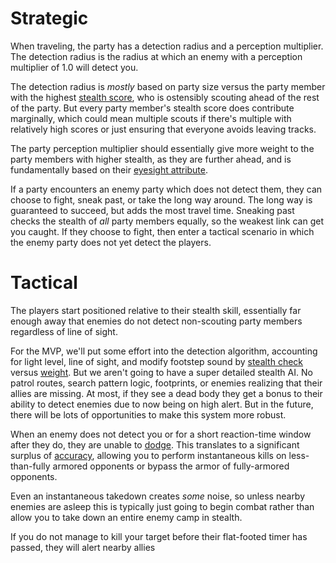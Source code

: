 # Strategic
When traveling, the party has a detection radius and a perception multiplier. The detection radius is the radius at which an enemy with a perception multiplier of 1.0 will detect you.

The detection radius is *mostly* based on party size versus the party member with the highest [stealth score](Stats), who is ostensibly scouting ahead of the rest of the party. But every party member's stealth score does contribute marginally, which could mean multiple scouts if there's multiple with relatively high scores or just ensuring that everyone avoids leaving tracks.

The party perception multiplier should essentially give more weight to the party members with higher stealth, as they are further ahead, and is fundamentally based on their [eyesight attribute](Stats).

If a party encounters an enemy party which does not detect them, they can choose to fight, sneak past, or take the long way around. The long way is guaranteed to succeed, but adds the most travel time. Sneaking past checks the stealth of *all* party members equally, so the weakest link can get you caught. If they choose to fight, then enter a tactical scenario in which the enemy party does not yet detect the players.
# Tactical
The players start positioned relative to their stealth skill, essentially far enough away that enemies do not detect non-scouting party members regardless of line of sight.

For the MVP, we'll put some effort into the detection algorithm, accounting for light level, line of sight, and modify footstep sound by [stealth check](Stats) versus [weight](Encumbrance). But we aren't going to have a super detailed stealth AI. No patrol routes, search pattern logic, footprints, or enemies realizing that their allies are missing. At most, if they see a dead body they get a bonus to their ability to detect enemies due to now being on high alert. But in the future, there will be lots of opportunities to make this system more robust.

When an enemy does not detect you or for a short reaction-time window after they do, they are unable to [dodge](Combat). This translates to a significant surplus of [accuracy](Combat), allowing you to perform instantaneous kills on less-than-fully armored opponents or bypass the armor of fully-armored opponents.

Even an instantaneous takedown creates *some* noise, so unless nearby enemies are asleep this is typically just going to begin combat rather than allow you to take down an entire enemy camp in stealth.

If you do not manage to kill your target before their flat-footed timer has passed, they will alert nearby allies